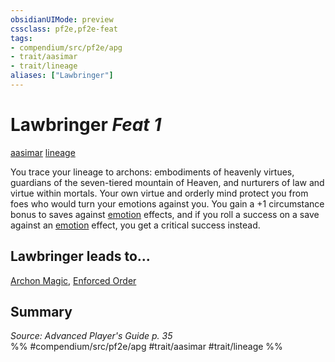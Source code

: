 ```yaml
---
obsidianUIMode: preview
cssclass: pf2e,pf2e-feat
tags:
- compendium/src/pf2e/apg
- trait/aasimar
- trait/lineage
aliases: ["Lawbringer"]
---
```

# Lawbringer  *Feat 1*  
[aasimar](/rules/traits/aasimar-apg.md)  [lineage](/rules/traits/lineage-apg.md)  


You trace your lineage to archons: embodiments of heavenly virtues, guardians of the seven-tiered mountain of Heaven, and nurturers of law and virtue within mortals. Your own virtue and orderly mind protect you from foes who would turn your emotions against you. You gain a +1 circumstance bonus to saves against [emotion](/rules/traits/emotion.md) effects, and if you roll a success on a save against an [emotion](/rules/traits/emotion.md) effect, you get a critical success instead.

## Lawbringer leads to...

[Archon Magic](/compendium/feats/archon-magic-apg.md), [Enforced Order](/compendium/feats/enforced-order-loag.md)

## Summary

*Source: Advanced Player's Guide p. 35*  
%% #compendium/src/pf2e/apg #trait/aasimar #trait/lineage %%